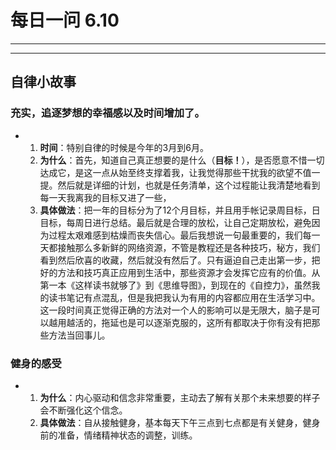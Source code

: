 # 每日一问 6.10

---
<!-- toc -->
---
## 自律小故事
### 充实，追逐梦想的幸福感以及时间增加了。
- 
   1. **时间**：特别自律的时候是今年的3月到6月。
   2. **为什么**：首先，知道自己真正想要的是什么（**目标！**），是否愿意不惜一切达成它，是这一点从始至终支撑着我，让我觉得那些干扰我的欲望不值一提。然后就是详细的计划，也就是任务清单，这个过程能让我清楚地看到每一天我离我的目标又进了一些，
   3. **具体做法**：把一年的目标分为了12个月目标，并且用手帐记录周目标，日目标，每周日进行总结。最后就是合理的放松，让自己定期放松，避免因为过程太艰难感到枯燥而丧失信心。最后我想说一句最重要的，我们每一天都接触那么多新鲜的网络资源，不管是教程还是各种技巧，秘方，我们看到然后欣喜的收藏，然后就没有然后了。只有逼迫自己走出第一步，把好的方法和技巧真正应用到生活中，那些资源才会发挥它应有的价值。从第一本《这样读书就够了》到《思维导图》，到现在的《自控力》，虽然我的读书笔记有点混乱，但是我把我认为有用的内容都应用在生活学习中。这一段时间真正觉得正确的方法对一个人的影响可以是无限大，脑子是可以越用越活的，拖延也是可以逐渐克服的，这所有都取决于你有没有把那些方法当回事儿。
   
### 健身的感受
-
   1. **为什么**：内心驱动和信念非常重要，主动去了解有关那个未来想要的样子会不断强化这个信念。
   2. **具体做法**：自从接触健身，基本每天下午三点到七点都是有关健身，健身前的准备，情绪精神状态的调整，训练。
   
### 
 
